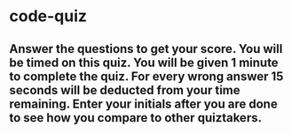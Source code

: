 # code-quiz

## Answer the questions to get your score. You will be timed on this quiz. You will be given 1 minute to complete the quiz. For every wrong answer 15 seconds will be deducted from your time remaining. Enter your initials after you are done to see how you compare to other quiztakers.

